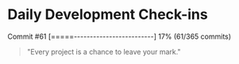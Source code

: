 # Daily Development Check-ins

Commit #61
[=====-------------------------] 17% (61/365 commits)

> "Every project is a chance to leave your mark."